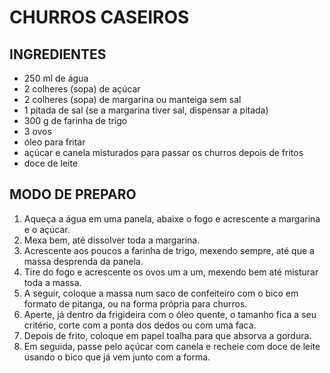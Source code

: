 # CHURROS CASEIROS

## INGREDIENTES

- 250 ml de água
- 2 colheres (sopa) de açúcar
- 2 colheres (sopa) de margarina ou manteiga sem sal
- 1 pitada de sal (se a margarina tiver sal, dispensar a pitada)
- 300 g de farinha de trigo
- 3 ovos
- óleo para fritar
- açúcar e canela misturados para passar os churros depois de fritos
- doce de leite

## MODO DE PREPARO

1. Aqueça a água em uma panela, abaixe o fogo e acrescente a margarina e o açúcar.
2. Mexa bem, até dissolver toda a margarina.
3. Acrescente aos poucos a farinha de trigo, mexendo sempre, até que a massa desprenda da panela.
4. Tire do fogo e acrescente os ovos um a um, mexendo bem até misturar toda a massa.
5. A seguir, coloque a massa num saco de confeiteiro com o bico em formato de pitanga, ou na forma própria para churros.
6. Aperte, já dentro da frigideira com o óleo quente, o tamanho fica a seu critério, corte com a ponta dos dedos ou com uma faca.
7. Depois de frito, coloque em papel toalha para que absorva a gordura.
8. Em seguida, passe pelo açúcar com canela e recheie com doce de leite usando o bico que já vem junto com a forma.
